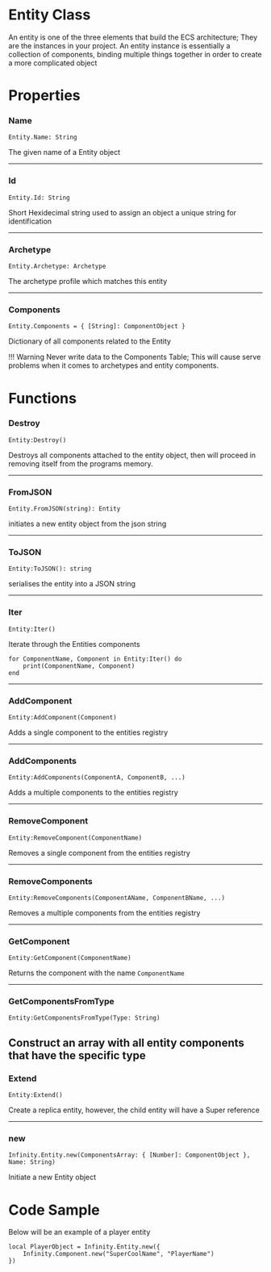 # Entity Class
An entity is one of the three elements that build the ECS architecture; They are the instances in your project. An entity instance is essentially a collection of components, binding multiple things together in order to create a more complicated object

# Properties
### Name
```
Entity.Name: String
```

The given name of a Entity object

---
### Id
```
Entity.Id: String
```

Short Hexidecimal string used to assign an object a unique string for identification 

---
### Archetype
```
Entity.Archetype: Archetype
```

The archetype profile which matches this entity

---
### Components
```
Entity.Components = { [String]: ComponentObject }
```

Dictionary of all components related to the Entity

!!! Warning
	Never write data to the Components Table; This will cause serve problems when it comes to archetypes and entity components.

# Functions
### Destroy
```
Entity:Destroy()
```

Destroys all components attached to the entity object, then will proceed in removing itself from the programs memory.

---
### FromJSON
```
Entity.FromJSON(string): Entity
```

initiates a new entity object from the json string

---
### ToJSON
```
Entity:ToJSON(): string
```

serialises the entity into a JSON string

---
### Iter
```
Entity:Iter()
```

Iterate through the Entities components

```
for ComponentName, Component in Entity:Iter() do
	print(ComponentName, Component)
end
```

---
### AddComponent
```
Entity:AddComponent(Component)
```

Adds a single component to the entities registry

---
### AddComponents
```
Entity:AddComponents(ComponentA, ComponentB, ...)
```

Adds a multiple components to the entities registry

---
### RemoveComponent
```
Entity:RemoveComponent(ComponentName)
```

Removes a single component from the entities registry

---
### RemoveComponents
```
Entity:RemoveComponents(ComponentAName, ComponentBName, ...)
```

Removes a multiple components from the entities registry

---
### GetComponent
```
Entity:GetComponent(ComponentName)
```

Returns the component with the name `ComponentName`

---
### GetComponentsFromType
```
Entity:GetComponentsFromType(Type: String)
```

Construct an array with all entity components that have the specific type
---
### Extend
```
Entity:Extend()
```

Create a replica entity, however, the child entity will have a Super reference

---
### new
```
Infinity.Entity.new(ComponentsArray: { [Number]: ComponentObject }, Name: String)
```

Initiate a new Entity object

# Code Sample
Below will be an example of a player entity

```
local PlayerObject = Infinity.Entity.new({
	Infinity.Component.new("SuperCoolName", "PlayerName")
})
```